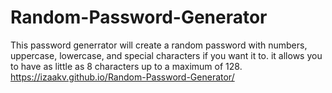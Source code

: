 # Random-Password-Generator
This password generrator will create a random password with numbers, uppercase, lowercase, and special characters if you want it to. it allows you to have as little as 8 characters up to a maximum of 128.
https://izaakv.github.io/Random-Password-Generator/
